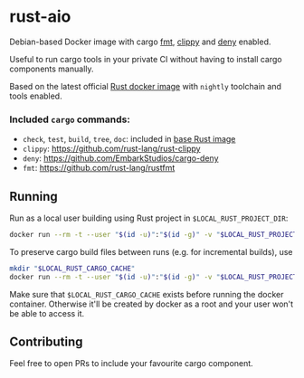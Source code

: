 # rust-aio
Debian-based Docker image with cargo [fmt](https://github.com/rust-lang/rustfmt), [clippy](https://github.com/rust-lang/rust-clippy) and [deny](https://github.com/EmbarkStudios/cargo-deny) enabled.

Useful to run cargo tools in your private CI without having to install cargo components manually.

Based on the latest official [Rust docker image](https://github.com/rust-lang/docker-rust) with `nightly` toolchain and tools enabled.

### Included `cargo` commands:
- `check`, `test`, `build`, `tree`, `doc`: included in [base Rust image](https://github.com/rust-lang/docker-rust)
- `clippy`: https://github.com/rust-lang/rust-clippy
- `deny`: https://github.com/EmbarkStudios/cargo-deny
- `fmt`: https://github.com/rust-lang/rustfmt

## Running
Run as a local user building using Rust project in `$LOCAL_RUST_PROJECT_DIR`:
```bash
docker run --rm -t --user "$(id -u)":"$(id -g)" -v "$LOCAL_RUST_PROJECT_DIR:/usr/src/myapp" realcundo/rust-aio cargo clippy
```
To preserve cargo build files between runs (e.g. for incremental builds), use
```bash
mkdir "$LOCAL_RUST_CARGO_CACHE"
docker run --rm -t --user "$(id -u)":"$(id -g)" -v "$LOCAL_RUST_PROJECT_DIR:/usr/src/myapp" -v "$LOCAL_RUST_CARGO_CACHE:/usr/local/cargo/registry" realcundo/rust-aio cargo clippy
```
Make sure that `$LOCAL_RUST_CARGO_CACHE` exists before running the docker container. Otherwise it'll be created by docker as a root and your user won't be able to access it.

## Contributing
Feel free to open PRs to include your favourite cargo component.
